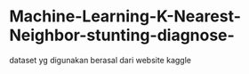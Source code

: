 # Machine-Learning-K-Nearest-Neighbor-stunting-diagnose-
dataset yg digunakan berasal dari website kaggle 
